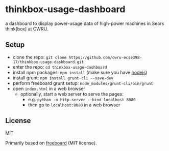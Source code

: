 # thinkbox-usage-dashboard

a dashboard to display power-usage data of high-power machines in Sears think[box] at CWRU.

## Setup

- clone the repo: `git clone https://github.com/cwru-ecse398-17/thinkbox-usage-dashboard.git`
- enter the repo: `cd thinkbox-usage-dashboard`
- install npm packages: `npm install` (make sure you have [nodejs](https://nodejs.org))
- install grunt: `npm install grunt-cli --save-dev`
- perform freeboard grunt setup: `node_modules/grunt-cli/bin/grunt`
- open `index.html` in a web browser
    - optionally, start a web server to serve the pages: 
        - e.g. `python -m http.server --bind localhost 8080` 
        - then go to `localhost:8080` in a web browser

## License

MIT

Primarily based on [freeboard](https://github.com/Freeboard/freeboard) (MIT license).
